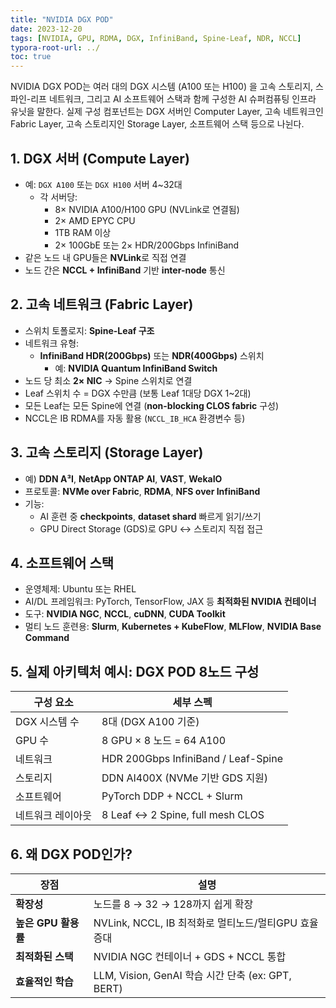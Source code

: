 ```yaml
---
title: "NVIDIA DGX POD"
date: 2023-12-20
tags: [NVIDIA, GPU, RDMA, DGX, InfiniBand, Spine-Leaf, NDR, NCCL]
typora-root-url: ../
toc: true
---
```


NVIDIA DGX POD는 여러 대의 DGX 시스템 (A100 또는 H100) 을 고속 스토리지, 스파인-리프 네트워크, 그리고 AI 소프트웨어 스택과 함께 구성한 AI 슈퍼컴퓨팅 인프라 유닛을 말한다.  실제 구성 컴포넌트는 DGX 서버인 Computer Layer, 고속 네트워크인 Fabric Layer, 고속 스토리지인 Storage Layer, 소프트웨어 스택 등으로 나뉜다. 



## 1. DGX 서버 (Compute Layer)

* 예: `DGX A100` 또는 `DGX H100` 서버 4~32대
  * 각 서버당:
    * 8× NVIDIA A100/H100 GPU (NVLink로 연결됨)
    * 2× AMD EPYC CPU
    * 1TB RAM 이상
    * 2× 100GbE 또는 2× HDR/200Gbps InfiniBand
* 같은 노드 내 GPU들은 **NVLink**로 직접 연결
* 노드 간은 **NCCL + InfiniBand** 기반 **inter-node** 통신



## 2. 고속 네트워크 (Fabric Layer)

* 스위치 토폴로지: **Spine-Leaf 구조**
* 네트워크 유형:
  - **InfiniBand HDR(200Gbps)** 또는 **NDR(400Gbps)** 스위치
    - 예: **NVIDIA Quantum InfiniBand Switch**
* 노드 당 최소 **2× NIC** → Spine 스위치로 연결
* Leaf 스위치 수 = DGX 수만큼 (보통 Leaf 1대당 DGX 1~2대)
* 모든 Leaf는 모든 Spine에 연결 (**non-blocking CLOS fabric** 구성)
* NCCL은 IB RDMA를 자동 활용 (`NCCL_IB_HCA` 환경변수 등)



## 3. 고속 스토리지 (Storage Layer)

* 예) **DDN A³I**, **NetApp ONTAP AI**, **VAST**, **WekaIO**
* 프로토콜: **NVMe over Fabric**, **RDMA**, **NFS over InfiniBand**
* 기능: 
  * AI 훈련 중 **checkpoints**, **dataset shard** 빠르게 읽기/쓰기
  * GPU Direct Storage (GDS)로 GPU ↔ 스토리지 직접 접근



## 4. 소프트웨어 스택

* 운영체제: Ubuntu 또는 RHEL
* AI/DL 프레임워크:  PyTorch, TensorFlow, JAX 등 **최적화된 NVIDIA 컨테이너**
* 도구: **NVIDIA NGC**, **NCCL**, **cuDNN**, **CUDA Toolkit**
* 멀티 노드 훈련용: **Slurm**, **Kubernetes + KubeFlow**, **MLFlow**, **NVIDIA Base Command**



## 5. 실제 아키텍처 예시: DGX POD 8노드 구성

| 구성 요소         | 세부 스펙                           |
| ----------------- | ----------------------------------- |
| DGX 시스템 수     | 8대 (DGX A100 기준)                 |
| GPU 수            | 8 GPU × 8 노드 = 64 A100            |
| 네트워크          | HDR 200Gbps InfiniBand / Leaf-Spine |
| 스토리지          | DDN AI400X (NVMe 기반 GDS 지원)     |
| 소프트웨어        | PyTorch DDP + NCCL + Slurm          |
| 네트워크 레이아웃 | 8 Leaf ↔ 2 Spine, full mesh CLOS    |



## 6. 왜 DGX POD인가?

| 장점                | 설명                                                 |
| ------------------- | ---------------------------------------------------- |
| **확장성**          | 노드를 8 → 32 → 128까지 쉽게 확장                    |
| **높은 GPU 활용률** | NVLink, NCCL, IB 최적화로 멀티노드/멀티GPU 효율 증대 |
| **최적화된 스택**   | NVIDIA NGC 컨테이너 + GDS + NCCL 통합                |
| **효율적인 학습**   | LLM, Vision, GenAI 학습 시간 단축 (ex: GPT, BERT)    |
